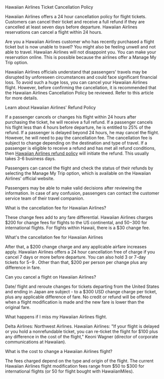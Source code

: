Hawaiian Airlines Ticket Cancellation Policy

Hawaiian Airlines offers a 24 hour cancellation policy for flight tickets. Customers can cancel their ticket and receive a full refund if they are cancelled at least seven days before departure. Hawaiian Airlines reservations can cancel a flight within 24 hours.

Are you a Hawaiian Airlines customer who has recently purchased a flight ticket but is now unable to travel? You might also be feeling unwell and not able to travel. Hawaiian Airlines will not disappoint you. You can make your reservation online. This is possible because the airlines offer a Manage My Trip option.

Hawaiian Airlines officials understand that passengers' travels may be disrupted by unforeseen circumstances and could face significant financial loss. To avoid such a huge loss, you can cancel your Hawaiian Airlines flight. However, before confirming the cancellation, it is recommended that the Hawaiian Airlines Cancellation Policy be reviewed. Refer to this article for more details.
 
 Learn about Hawaiian Airlines' Refund Policy 

If a passenger cancels or changes his flight within 24 hours after purchasing the ticket, he will receive a full refund.
If a passenger cancels his flight less than 4 hours before departure, he is entitled to 25% of the refund.
If a passenger is delayed beyond 24 hours, he may cancel the flight. However, he will need to pay the cancellation fee.
The cancellation fee is subject to change depending on the destination and type of travel.
If a passenger is eligible to receive a refund and has met all refund conditions, then [Hawaiian Airlines refund policy](https://www.airtripsadvisor.com/hawaiian-airlines-cancellation-policy/) will initiate the refund. This usually takes 3-6 business days.

Passengers can cancel the flight and check the status of their refunds by selecting the Manage My Trip option, which is available on the Hawaiian Airlines' official website.

Passengers may be able to make valid decisions after reviewing the information. In case of any confusion, passengers can contact the customer service team of their travel companion.
 
 What is the cancellation fee for Hawaiian Airlines? 

These change fees add to any fare differential. Hawaiian Airlines charges $200 for change fees for flights to the US continental, and $50-$300 for international flights. For flights within Hawaii, there is a $30 change fee.
 
 What's the cancellation fee for Hawaiian Airlines 

After that, a $200 change charge and any applicable airfare increases apply. Hawaiian Airlines offers a 24 hour cancellation free of charge if you cancel 7 days or more before departure. You can also hold 3 or 7-day tickets for $5-$9 . Other than that, $200 per person per change plus any difference in fare.
 
 Can you cancel a flight on Hawaiian Airlines? 

Date/ flight and reroute changes for tickets departing from the United States and ending in Japan are subject - to a $300 USD change charge per ticket, plus any applicable difference of fare. No credit or refund will be offered when a flight modification is made and the new fare is lower than the original fare.

What happens if I miss my Hawaiian Airlines flight. 

Delta Airlines: Northwest Airlines. Hawaiian Airlines: "If your flight is delayed or you hold a nonrefundable ticket, you can re-ticket the flight for $100 plus any difference in the cost of the flight," Keoni Wagner (director of corporate communications at Hawaiian).

What is the cost to change a Hawaiian Airlines flight? 

The fees charged depend on the type and origin of the flight. The current Hawaiian Airlines flight modification fees range from $50 to $300 for international flights (or 50 for flight bought with HawaiianMiles).
